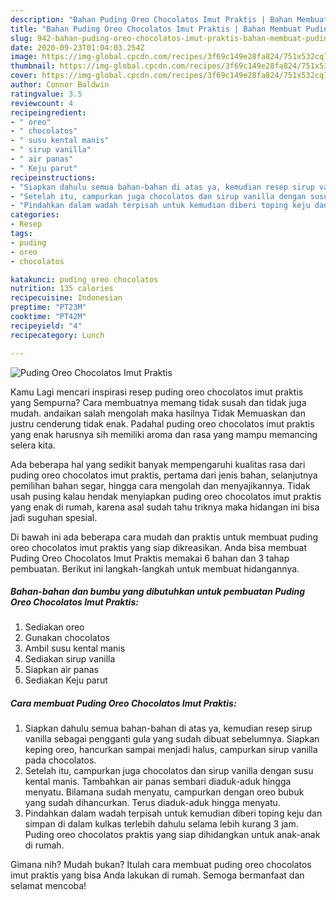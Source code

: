 ```yaml
---
description: "Bahan Puding Oreo Chocolatos Imut Praktis | Bahan Membuat Puding Oreo Chocolatos Imut Praktis Yang Bisa Manjain Lidah"
title: "Bahan Puding Oreo Chocolatos Imut Praktis | Bahan Membuat Puding Oreo Chocolatos Imut Praktis Yang Bisa Manjain Lidah"
slug: 942-bahan-puding-oreo-chocolatos-imut-praktis-bahan-membuat-puding-oreo-chocolatos-imut-praktis-yang-bisa-manjain-lidah
date: 2020-09-23T01:04:03.254Z
image: https://img-global.cpcdn.com/recipes/3f69c149e28fa824/751x532cq70/puding-oreo-chocolatos-imut-praktis-foto-resep-utama.jpg
thumbnail: https://img-global.cpcdn.com/recipes/3f69c149e28fa824/751x532cq70/puding-oreo-chocolatos-imut-praktis-foto-resep-utama.jpg
cover: https://img-global.cpcdn.com/recipes/3f69c149e28fa824/751x532cq70/puding-oreo-chocolatos-imut-praktis-foto-resep-utama.jpg
author: Connor Baldwin
ratingvalue: 3.5
reviewcount: 4
recipeingredient:
- " oreo"
- " chocolatos"
- " susu kental manis"
- " sirup vanilla"
- " air panas"
- " Keju parut"
recipeinstructions:
- "Siapkan dahulu semua bahan-bahan di atas ya, kemudian resep sirup vanilla sebagai pengganti gula yang sudah dibuat sebelumnya. Siapkan keping oreo, hancurkan sampai menjadi halus, campurkan sirup vanilla pada chocolatos."
- "Setelah itu, campurkan juga chocolatos dan sirup vanilla dengan susu kental manis. Tambahkan air panas sembari diaduk-aduk hingga menyatu. Bilamana sudah menyatu, campurkan dengan oreo bubuk yang sudah dihancurkan. Terus diaduk-aduk hingga menyatu."
- "Pindahkan dalam wadah terpisah untuk kemudian diberi toping keju dan simpan di dalam kulkas terlebih dahulu selama lebih kurang 3 jam. Puding oreo chocolatos praktis yang siap dihidangkan untuk anak-anak di rumah."
categories:
- Resep
tags:
- puding
- oreo
- chocolatos

katakunci: puding oreo chocolatos 
nutrition: 135 calories
recipecuisine: Indonesian
preptime: "PT23M"
cooktime: "PT42M"
recipeyield: "4"
recipecategory: Lunch

---
```



![Puding Oreo Chocolatos Imut Praktis](https://img-global.cpcdn.com/recipes/3f69c149e28fa824/751x532cq70/puding-oreo-chocolatos-imut-praktis-foto-resep-utama.jpg)

Kamu Lagi mencari inspirasi resep puding oreo chocolatos imut praktis yang Sempurna? Cara membuatnya memang tidak susah dan tidak juga mudah. andaikan salah mengolah maka hasilnya Tidak Memuaskan dan justru cenderung tidak enak. Padahal puding oreo chocolatos imut praktis yang enak harusnya sih memiliki aroma dan rasa yang mampu memancing selera kita.

Ada beberapa hal yang sedikit banyak mempengaruhi kualitas rasa dari puding oreo chocolatos imut praktis, pertama dari jenis bahan, selanjutnya pemilihan bahan segar, hingga cara mengolah dan menyajikannya. Tidak usah pusing kalau hendak menyiapkan puding oreo chocolatos imut praktis yang enak di rumah, karena asal sudah tahu triknya maka hidangan ini bisa jadi suguhan spesial.




Di bawah ini ada beberapa cara mudah dan praktis untuk membuat puding oreo chocolatos imut praktis yang siap dikreasikan. Anda bisa membuat Puding Oreo Chocolatos Imut Praktis memakai 6 bahan dan 3 tahap pembuatan. Berikut ini langkah-langkah untuk membuat hidangannya.

<!--inarticleads1-->

##### Bahan-bahan dan bumbu yang dibutuhkan untuk pembuatan Puding Oreo Chocolatos Imut Praktis:

1. Sediakan  oreo
1. Gunakan  chocolatos
1. Ambil  susu kental manis
1. Sediakan  sirup vanilla
1. Siapkan  air panas
1. Sediakan  Keju parut




<!--inarticleads2-->

##### Cara membuat Puding Oreo Chocolatos Imut Praktis:

1. Siapkan dahulu semua bahan-bahan di atas ya, kemudian resep sirup vanilla sebagai pengganti gula yang sudah dibuat sebelumnya. Siapkan keping oreo, hancurkan sampai menjadi halus, campurkan sirup vanilla pada chocolatos.
1. Setelah itu, campurkan juga chocolatos dan sirup vanilla dengan susu kental manis. Tambahkan air panas sembari diaduk-aduk hingga menyatu. Bilamana sudah menyatu, campurkan dengan oreo bubuk yang sudah dihancurkan. Terus diaduk-aduk hingga menyatu.
1. Pindahkan dalam wadah terpisah untuk kemudian diberi toping keju dan simpan di dalam kulkas terlebih dahulu selama lebih kurang 3 jam. Puding oreo chocolatos praktis yang siap dihidangkan untuk anak-anak di rumah.




Gimana nih? Mudah bukan? Itulah cara membuat puding oreo chocolatos imut praktis yang bisa Anda lakukan di rumah. Semoga bermanfaat dan selamat mencoba!
